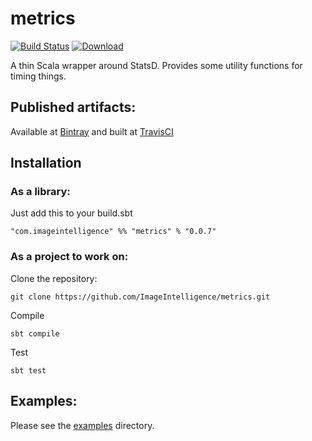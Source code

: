 # metrics

[![Build Status](https://travis-ci.org/ImageIntelligence/metrics.svg?branch=master)](https://travis-ci.org/ImageIntelligence/metrics)
[![Download](https://api.bintray.com/packages/imageintelligence/maven/metrics/images/download.svg)](https://bintray.com/imageintelligence/maven/metrics/_latestVersion)

A thin Scala wrapper around StatsD. Provides some utility functions for timing things.

## Published artifacts:

Available at [Bintray](https://bintray.com/imageintelligence/maven/metrics) and built at [TravisCI](https://travis-ci.com/ImageIntelligence/metrics)

## Installation

### As a library:

Just add this to your build.sbt

```
"com.imageintelligence" %% "metrics" % "0.0.7"
```

### As a project to work on:

Clone the repository:

```
git clone https://github.com/ImageIntelligence/metrics.git
```

Compile

```
sbt compile
```

Test

```
sbt test
```

## Examples:

Please see the [examples](https://github.com/ImageIntelligence/metrics/tree/master/src/main/scala/com/imageintelligence/metrics/examples) directory.
